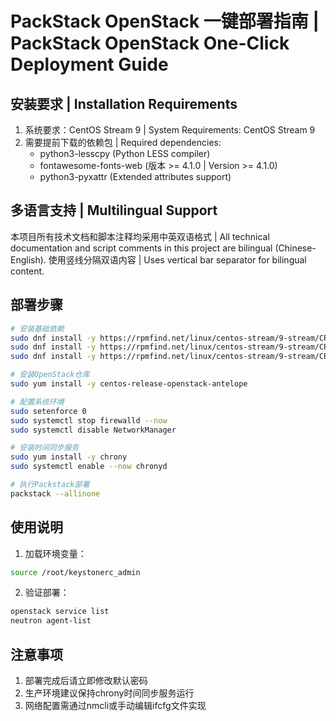 # PackStack OpenStack 一键部署指南 | PackStack OpenStack One-Click Deployment Guide

## 安装要求 | Installation Requirements
1. 系统要求：CentOS Stream 9 | System Requirements: CentOS Stream 9
2. 需要提前下载的依赖包 | Required dependencies:
   - python3-lesscpy (Python LESS compiler)
   - fontawesome-fonts-web (版本 >= 4.1.0 | Version >= 4.1.0)
   - python3-pyxattr (Extended attributes support)

## 多语言支持 | Multilingual Support
本项目所有技术文档和脚本注释均采用中英双语格式 | All technical documentation and script comments in this project are bilingual (Chinese-English).
使用竖线分隔双语内容 | Uses vertical bar separator for bilingual content.

## 部署步骤
```bash
# 安装基础依赖
sudo dnf install -y https://rpmfind.net/linux/centos-stream/9-stream/CRB/x86_64/os/Packages/python3-lesscpy-0.14.0-7.el9.noarch.rpm
sudo dnf install -y https://rpmfind.net/linux/centos-stream/9-stream/CRB/x86_64/os/Packages/fontawesome-fonts-web-4.7.0-13.el9.noarch.rpm
sudo dnf install -y https://rpmfind.net/linux/centos-stream/9-stream/CRB/x86_64/os/Packages/python3-pyxattr-0.7.2-4.el9.x86_64.rpm

# 安装OpenStack仓库
sudo yum install -y centos-release-openstack-antelope

# 配置系统环境
sudo setenforce 0
sudo systemctl stop firewalld --now
sudo systemctl disable NetworkManager

# 安装时间同步服务
sudo yum install -y chrony
sudo systemctl enable --now chronyd

# 执行Packstack部署
packstack --allinone
```

## 使用说明
1. 加载环境变量：
```bash
source /root/keystonerc_admin
```
2. 验证部署：
```bash
openstack service list
neutron agent-list
```

## 注意事项
1. 部署完成后请立即修改默认密码
2. 生产环境建议保持chrony时间同步服务运行
3. 网络配置需通过nmcli或手动编辑ifcfg文件实现